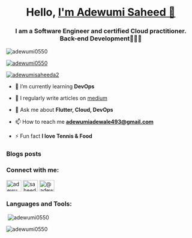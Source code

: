<h1 align="center">Hello, <a href="adewumiadewale.dev">I'm Adewumi Saheed 👋</a></h1>
<h3 align="center">I am a Software Engineer and certified  Cloud practitioner. Back-end Development🥷🏻🥷 </h3>

<p align="left"> <img src="https://komarev.com/ghpvc/?username=adewumi0550&label=Profile%20views&color=0e75b6&style=flat" alt="adewumi0550" /> </p>

<p align="left"> <a href="https://github.com/ryo-ma/github-profile-trophy"><img src="https://github-profile-trophy.vercel.app/?username=adewumi0550" alt="adewumi0550" /></a> </p>

<p align="left"> <a href="https://twitter.com/adewumisaheeda2" target="blank"><img src="https://img.shields.io/twitter/follow/adewumisaheeda2?logo=twitter&style=for-the-badge" alt="adewumisaheeda2" /></a> </p>

- 🌱 I’m currently learning **DevOps**

- 📝 I regularly write articles on [medium](medium)

- 💬 Ask me about **Flutter, Cloud, DevOps**

- 📫 How to reach me **adewumiadewale493@gmail.com**

- ⚡ Fun fact **I love Tennis & Food**

### Blogs posts
<!-- BLOG-POST-LIST:START -->
<!-- BLOG-POST-LIST:END -->

<h3 align="left">Connect with me:</h3>
<p align="left">
<a href="https://twitter.com/adewumisaheeda2" target="blank"><img align="center" src="https://raw.githubusercontent.com/rahuldkjain/github-profile-readme-generator/master/src/images/icons/Social/twitter.svg" alt="adewumisaheeda2" height="30" width="40" /></a>
<a href="https://linkedin.com/in/saheed-adewale-adewumi-015489159/" target="blank"><img align="center" src="https://raw.githubusercontent.com/rahuldkjain/github-profile-readme-generator/master/src/images/icons/Social/linked-in-alt.svg" alt="saheed-adewale-adewumi-015489159/" height="30" width="40" /></a>
<a href="https://medium.com/@adewumiadewale493" target="blank"><img align="center" src="https://raw.githubusercontent.com/rahuldkjain/github-profile-readme-generator/master/src/images/icons/Social/medium.svg" alt="@adewumiadewale493" height="30" width="40" /></a>
</p>

<h3 align="left">Languages and Tools:</h3>


<!-- <p><img align="left" src="https://github-readme-stats.vercel.app/api/top-langs?username=adewumi0550&show_icons=true&locale=en&layout=compact" alt="adewumi0550" /></p> -->

<p>&nbsp;<img align="center" src="https://github-readme-stats.vercel.app/api?username=adewumi0550&show_icons=true&locale=en" alt="adewumi0550" /></p>

<p><img align="center" src="https://github-readme-streak-stats.herokuapp.com/?user=adewumi0550&" alt="adewumi0550" /></p>
